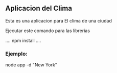 ## Aplicacion del Clima

Esta es una aplicacion para El clima de una ciudad

Ejecutar este comando para las librerias

....
npm install
....

### Ejemplo:

node app -d "New York"
